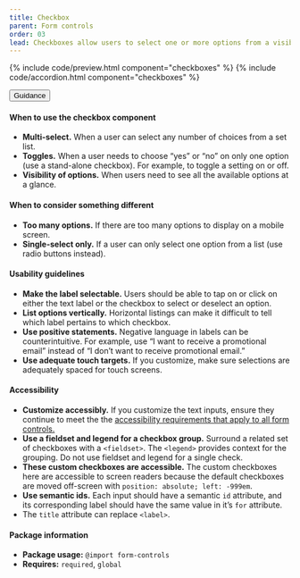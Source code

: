 ```yaml
---
title: Checkbox
parent: Form controls
order: 03
lead: Checkboxes allow users to select one or more options from a visible list.
---
```



{% include code/preview.html component="checkboxes" %}
{% include code/accordion.html component="checkboxes" %}
<div class="usa-accordion usa-accordion--bordered site-accordion-docs">
  <button class="usa-button-unstyled usa-accordion__button"
      aria-expanded="true" aria-controls="checkbox-docs">
    Guidance
  </button>
  <div id="checkbox-docs" aria-hidden="false" class="usa-accordion__content site-component-usage">
    <h4>When to use the checkbox component</h4>
    <ul class="usa-content-list">
      <li><strong>Multi-select.</strong> When a user can select any number of choices from a set list.</li>
      <li><strong>Toggles.</strong> When a user needs to choose “yes” or “no” on only one option (use a stand-alone checkbox). For example, to toggle a setting on or off.</li>
      <li><strong>Visibility of options.</strong> When users need to see all the available options at a glance.</li>
    </ul>
    <h4>When to consider something different</h4>
    <ul class="usa-content-list">
      <li><strong>Too many options.</strong> If there are too many options to display on a mobile screen.</li>
      <li><strong>Single-select only.</strong> If a user can only select one option from a list (use radio buttons instead).</li>
    </ul>
    <h4>Usability guidelines</h4>
    <ul class="usa-content-list">
      <li><strong>Make the label selectable.</strong> Users should be able to tap on or click on either the text label or the checkbox to select or deselect an option.</li>
      <li><strong>List options vertically.</strong> Horizontal listings can make it difficult to tell which label pertains to which checkbox.</li>
      <li><strong>Use positive statements.</strong> Negative language in labels can be counterintuitive. For example, use “I want to receive a promotional email” instead of “I don’t want to receive promotional email.”</li>
      <li><strong>Use adequate touch targets.</strong> If you customize, make sure selections are adequately spaced for touch screens.</li>
    </ul>
    <h4 class="usa-heading">Accessibility</h4>
    <ul class="usa-content-list">
      <li><strong>Customize accessibly.</strong> If you customize the text inputs, ensure they continue to meet the the <a href="{{ site.baseurl }}/form-controls/"> accessibility requirements that apply to all form controls.</a></li>
      <li><strong>Use a fieldset and legend for a checkbox group.</strong> Surround a related set of checkboxes with a <code>&lt;fieldset&gt;</code>. The <code>&lt;legend&gt;</code> provides context for the grouping. Do not use fieldset and legend for a single check.</li>
      <li><strong>These custom checkboxes are accessible.</strong> The custom checkboxes here are accessible to screen readers because the default checkboxes are moved off-screen with <code>position: absolute; left: -999em</code>.</li>
      <li><strong>Use semantic ids.</strong> Each input should have a semantic <code>id</code> attribute, and its corresponding label should have the same value in it’s <code>for</code> attribute.</li>
      <li>The <code>title</code> attribute can replace <code>&lt;label&gt;</code>.</li>
    </ul>
      <h4 class="usa-heading">Package information</h4>
      <ul class="usa-content-list">
        <li>
          <strong>Package usage:</strong> <code>@import form-controls</code>
        </li>
        <li>
          <strong>Requires:</strong> <code>required</code>, <code>global</code>
        </li>
      </ul>
  </div>
</div>
